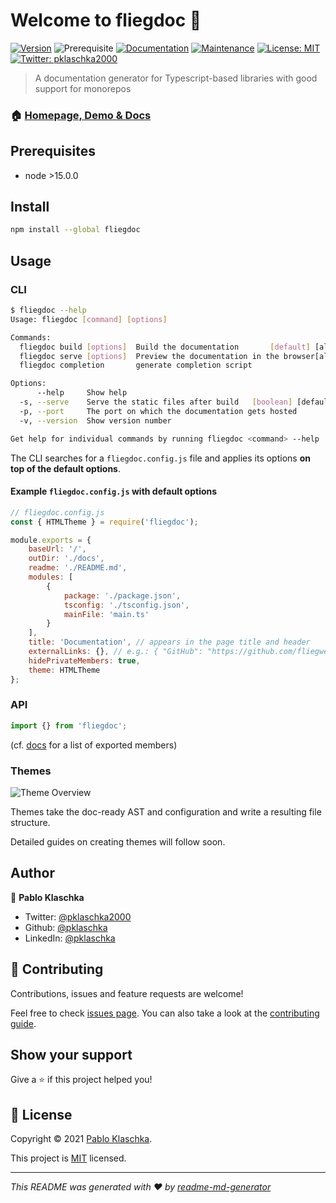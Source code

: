 # Welcome to fliegdoc 👋

[![Version](https://img.shields.io/npm/v/fliegdoc)](https://www.npmjs.com/package/fliegdoc)
![Prerequisite](https://img.shields.io/badge/node-%3E15.0.0-blue.svg)
[![Documentation](https://img.shields.io/badge/documentation-yes-brightgreen.svg)](https://fliegwerk.github.io/fliegdoc)
[![Maintenance](https://img.shields.io/badge/Maintained%3F-yes-green.svg)](https://github.com/fliegwerk/fliegdoc/graphs/commit-activity)
[![License: MIT](https://img.shields.io/github/license/fliegwerk/fliegdoc)](https://github.com/fliegwerk/fliegdoc/blob/master/LICENSE)
[![Twitter: pklaschka2000](https://img.shields.io/twitter/follow/pklaschka2000.svg?style=social)](https://twitter.com/pklaschka2000)

> A documentation generator for Typescript-based libraries with good support for monorepos

### 🏠 [Homepage, Demo & Docs](https://fliegwerk.github.io/fliegdoc)

## Prerequisites

- node >15.0.0

## Install

```sh
npm install --global fliegdoc
```

## Usage

### CLI

```sh
$ fliegdoc --help
Usage: fliegdoc [command] [options]

Commands:
  fliegdoc build [options]  Build the documentation       [default] [aliases: b]
  fliegdoc serve [options]  Preview the documentation in the browser[aliases: s]
  fliegdoc completion       generate completion script

Options:
      --help     Show help                                             [boolean]
  -s, --serve    Serve the static files after build   [boolean] [default: false]
  -p, --port     The port on which the documentation gets hosted        [number]
  -v, --version  Show version number                                   [boolean]

Get help for individual commands by running fliegdoc <command> --help
```

The CLI searches for a `fliegdoc.config.js` file and applies its options **on top of the default options**.

#### Example `fliegdoc.config.js` with default options

```js
// fliegdoc.config.js
const { HTMLTheme } = require('fliegdoc');

module.exports = {
	baseUrl: '/',
	outDir: './docs',
	readme: './README.md',
	modules: [
		{
			package: './package.json',
			tsconfig: './tsconfig.json',
			mainFile: 'main.ts'
		}
	],
	title: 'Documentation', // appears in the page title and header
	externalLinks: {}, // e.g.: { "GitHub": "https://github.com/fliegwerk/fliegdoc" }
	hidePrivateMembers: true,
	theme: HTMLTheme
};
```

### API

```ts
import {} from 'fliegdoc';
```

(cf. [docs](https://fliegwerk.github.io/fliegdoc/fliegdoc) for a list of exported members)

### Themes

![Theme Overview](./assets/drawio/core-theme-relationship.drawio.png)

Themes take the doc-ready AST and configuration and write a resulting file structure.

Detailed guides on creating themes will follow soon.

## Author

👤 **Pablo Klaschka**

- Twitter: [@pklaschka2000](https://twitter.com/pklaschka2000)
- Github: [@pklaschka](https://github.com/pklaschka)
- LinkedIn: [@pklaschka](https://linkedin.com/in/pklaschka)

## 🤝 Contributing

Contributions, issues and feature requests are welcome!

Feel free to check [issues page](https://github.com/fliegwerk/fliegdoc/issues). You can also take a look at the [contributing guide](https://github.com/fliegwerk/fliegdoc/blob/master/CONTRIBUTING.md).

## Show your support

Give a ⭐️ if this project helped you!

## 📝 License

Copyright © 2021 [Pablo Klaschka](https://github.com/pklaschka).

This project is [MIT](https://github.com/fliegwerk/fliegdoc/blob/master/LICENSE) licensed.

---

_This README was generated with ❤️ by [readme-md-generator](https://github.com/kefranabg/readme-md-generator)_
